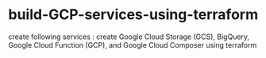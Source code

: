# build-GCP-services-using-terraform
create following services  : create Google Cloud Storage (GCS), BigQuery, Google Cloud Function (GCP), and Google Cloud Composer using terraform
